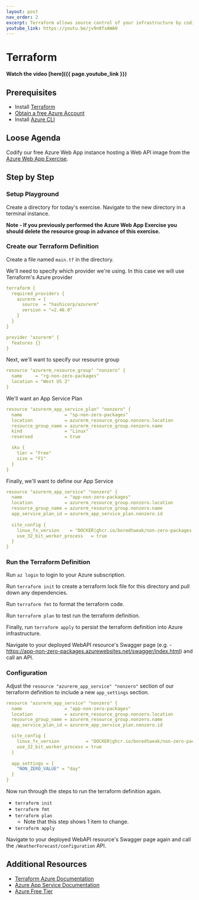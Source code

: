 ```yaml
---
layout: post
nav_order: 2
excerpt: Terraform allows source control of your infrastructure by codifying infrastructure concerns
youtube_link: https://youtu.be/jv9n0fxAWA0
---
```


# Terraform

**Watch the video [here]({{ page.youtube_link }})**

## Prerequisites

- Install [Terraform](https://www.terraform.io/downloads.html)
- [Obtain a free Azure Account](https://azure.microsoft.com/en-us/free/)
- Install [Azure CLI](https://docs.microsoft.com/en-us/cli/azure/install-azure-cli)

## Loose Agenda

Codify our free Azure Web App instance hosting a Web API image from the [Azure Web App Exercise](2021-12-05-azure-app-service.md).

## Step by Step

### Setup Playground

Create a directory for today's exercise. Navigate to the new directory in a terminal instance.

**Note - If you previously performed the Azure Web App Exercise you should delete the resource group in advance of this exercise.**

### Create our Terraform Definition

Create a file named `main.tf` in the directory. 

We'll need to specify which provider we're using. In this case we will use Terraform's Azure provider

```yaml
terraform {
  required_providers {
    azurerm = {
      source  = "hashicorp/azurerm"
      version = "=2.46.0"
    }
  }
}

provider "azurerm" {
  features {}
}
```

Next, we'll want to specify our resource group

```yaml
resource "azurerm_resource_group" "nonzero" {
  name     = "rg-non-zero-packages"
  location = "West US 2"
}

```

We'll want an App Service Plan
```yaml
resource "azurerm_app_service_plan" "nonzero" {
  name                = "sp-non-zero-packages"
  location            = azurerm_resource_group.nonzero.location
  resource_group_name = azurerm_resource_group.nonzero.name
  kind                = "Linux"
  reserved            = true

  sku {
    tier = "Free"
    size = "F1"
  }
}

```

Finally, we'll want to define our App Service
```yaml
resource "azurerm_app_service" "nonzero" {
  name                = "app-non-zero-packages"
  location            = azurerm_resource_group.nonzero.location
  resource_group_name = azurerm_resource_group.nonzero.name
  app_service_plan_id = azurerm_app_service_plan.nonzero.id
  
  site_config {
    linux_fx_version    = "DOCKER|ghcr.io/boredtweak/non-zero-packages:latest"
    use_32_bit_worker_process   = true
  }
}

```

### Run the Terraform Definition

Run `az login` to login to your Azure subscription.

Run `terraform init` to create a terraform lock file for this directory and pull down any dependencies.

Run `terraform fmt` to format the terraform code.

Run `terraform plan` to test run the terraform definition.

Finally, run `terraform apply` to persist the terraform definition into Azure infrastructure.

Navigate to your deployed WebAPI resource's Swagger page (e.g. - https://app-non-zero-packages.azurewebsites.net/swagger/index.html) and call an API.

### Configuration

Adjust the `resource "azurerm_app_service" "nonzero"` section of our terraform definition to include a new `app_settings` section.

```yml
resource "azurerm_app_service" "nonzero" {
  name                = "app-non-zero-packages"
  location            = azurerm_resource_group.nonzero.location
  resource_group_name = azurerm_resource_group.nonzero.name
  app_service_plan_id = azurerm_app_service_plan.nonzero.id

  site_config {
    linux_fx_version          = "DOCKER|ghcr.io/boredtweak/non-zero-packages:latest"
    use_32_bit_worker_process = true
  }
  
  app_settings = {
    "NON_ZERO_VALUE" = "day"
  }
}
```

Now run through the steps to run the terraform definition again. 

- `terraform init`
- `terraform fmt`
- `terraform plan`
  - Note that this step shows 1 item to change.
- `terraform apply`

Navigate to your deployed WebAPI resource's Swagger page again and call the `/WeatherForecast/configuration` API.

## Additional Resources

- [Terraform Azure Documentation](https://learn.hashicorp.com/collections/terraform/azure-get-started)
- [Azure App Service Documentation](https://docs.microsoft.com/en-us/azure/app-service/overview)
- [Azure Free Tier](https://azure.microsoft.com/free) 
